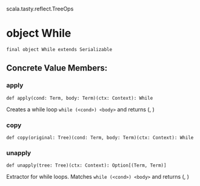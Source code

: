 scala.tasty.reflect.TreeOps
# object While

<pre><code class="language-scala" >final object While extends Serializable</pre></code>
## Concrete Value Members:
### apply
<pre><code class="language-scala" >def apply(cond: Term, body: Term)(ctx: Context): While</pre></code>
Creates a while loop `while (<cond>) <body>` and returns (<cond>, <body>)

### copy
<pre><code class="language-scala" >def copy(original: Tree)(cond: Term, body: Term)(ctx: Context): While</pre></code>

### unapply
<pre><code class="language-scala" >def unapply(tree: Tree)(ctx: Context): Option[(Term, Term)]</pre></code>
Extractor for while loops. Matches `while (<cond>) <body>` and returns (<cond>, <body>)

